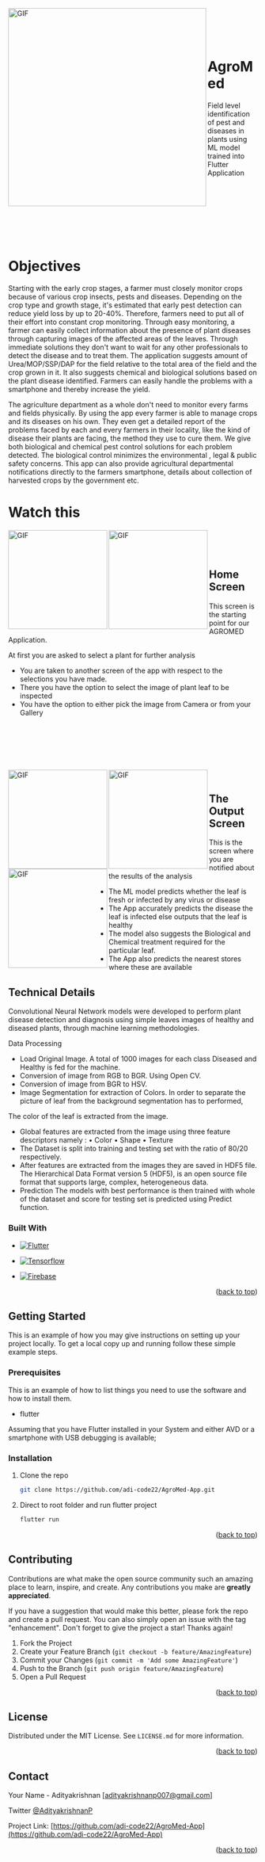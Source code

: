 <img align="left" alt="GIF" src="https://github.com/adi-code22/AgroMed/blob/master/files/imageedit_5_5195865822.png" height="400" width="400"/>

<p>&nbsp;</p>
<p>&nbsp;</p>

# AgroMed

Field level identification of pest and diseases in plants using ML model trained into Flutter Application  

<p>&nbsp;</p>
<p>&nbsp;</p>
<p>&nbsp;</p>
<p>&nbsp;</p>

# Objectives 

Starting with the early crop stages, a farmer must closely monitor crops because of various crop insects, pests and diseases. 
Depending on the crop type and growth stage, it's estimated that early pest detection can reduce yield loss by up to 20-40%. 
Therefore, farmers need to put all of their effort into constant crop monitoring.
Through easy  monitoring, a farmer can easily collect information about the presence of plant diseases through capturing images of the affected areas of the leaves.
Through immediate solutions they don't want to wait for any other professionals to detect the disease and to treat them.
 The application suggests amount of Urea/MOP/SSP/DAP for the field relative to the total area of the field and the crop grown in it. 
It also suggests chemical and biological solutions based on the plant disease identified.
 Farmers  can easily handle the problems with a smartphone and thereby increase the yield.

The agriculture department as a whole don't need to monitor every farms and fields physically. 
By using the app every farmer is able to manage crops and its diseases on his own.
 They even get a detailed report of the problems faced by each and every farmers in their locality, 
like the kind of disease their plants are facing, the method they use to cure them. We give both biological and chemical pest control solutions for each problem detected.
 The biological control minimizes the environmental , legal & public safety concerns. 
This app can also provide agricultural departmental notifications directly to the farmers smartphone, details about collection of harvested crops by the government etc.

# Watch this

<img align="left" alt="GIF" src="https://github.com/adi-code22/AgroMed/blob/master/files/WhatsApp%20Image%202021-03-11%20at%2019.22.05.jpeg?raw=true"  width="200"/>  
<img align="left" alt="GIF" src="https://github.com/adi-code22/AgroMed/blob/master/files/WhatsApp%20Image%202021-06-21%20at%2017.29.01%20(1).jpeg?raw=true"  width="200"/>




<p>&nbsp;</p>


<p>&nbsp;</p>

## Home Screen

This screen is the starting point for our AGROMED Application.

At first you are asked to select a plant for further analysis

- You are taken to another screen of the app with respect to the selections you have made.
- There you have the option to select the image of plant leaf to be inspected
- You have the option to either pick the image from Camera or from your Gallery

<p>&nbsp;</p>
<p>&nbsp;</p>


<p>&nbsp;</p>

<img align="left" alt="GIF" src="https://github.com/adi-code22/AgroMed/blob/master/files/WhatsApp%20Image%202021-06-21%20at%2017.29.01.jpeg?raw=true"  width="200"/>
<img align="left" alt="GIF" src="https://github.com/adi-code22/AgroMed/blob/master/files/WhatsApp%20Image%202021-03-11%20at%2019.22.05%20(2).jpeg?raw=true"  width="200"/>
<img align="left" alt="GIF" src="https://github.com/adi-code22/AgroMed/blob/master/files/WhatsApp%20Image%202021-03-11%20at%2019.22.05%20(3).jpeg?raw=true"  width="200"/>





<p>&nbsp;</p>

## The Output Screen

This is the screen where you are notified about the results of the analysis

- The ML model predicts whether the leaf is fresh or infected by any virus or disease
- The App accurately predicts the disease the leaf is infected else outputs that the leaf is healthy
- The model also suggests the Biological and Chemical treatment required for the particular leaf.
- The App also predicts the nearest stores where these are available

## Technical Details

Convolutional Neural Network models were developed to perform plant disease detection and diagnosis using simple leaves images of healthy and diseased plants, through machine learning methodologies.

Data Processing

- Load Original Image. A total of 1000 images for each class Diseased and Healthy is fed for the machine.
- Conversion of image from RGB to BGR. Using Open CV.
- Conversion of image from BGR to HSV.
- Image Segmentation for extraction of Colors. In order to separate the picture of leaf from the background segmentation has to performed,

The color of the leaf is extracted from the image.
- Global features are extracted from the image using three feature descriptors namely :
• Color
• Shape
• Texture
- The Dataset is split into training and testing set with the ratio of 80/20 respectively.
- After features are extracted from the images they are saved in HDF5 file. The Hierarchical Data Format version 5 (HDF5), is an open source file format that supports large, complex, heterogeneous data.
- Prediction The models with best performance is then trained with whole of the dataset and score for testing set is predicted using Predict function.


### Built With

* [![Flutter][Flutter]][Flutter-url]

* [![Tensorflow][Tensorflow]][Tensorflow-url]
* [![Firebase][Firebase]][Firebase-url]



<p align="right">(<a href="#top">back to top</a>)</p>



<!-- GETTING STARTED -->
## Getting Started

This is an example of how you may give instructions on setting up your project locally.
To get a local copy up and running follow these simple example steps.

### Prerequisites

This is an example of how to list things you need to use the software and how to install them.
* flutter

Assuming that you have Flutter installed in your System and either AVD or a smartphone with USB debugging is available;

### Installation

1. Clone the repo
   ```sh
   git clone https://github.com/adi-code22/AgroMed-App.git
   ```
2. Direct to root folder and run flutter project
   ```sh
   flutter run
   ```


<p align="right">(<a href="#top">back to top</a>)</p>



<!-- CONTRIBUTING -->
## Contributing

Contributions are what make the open source community such an amazing place to learn, inspire, and create. Any contributions you make are **greatly appreciated**.

If you have a suggestion that would make this better, please fork the repo and create a pull request. You can also simply open an issue with the tag "enhancement".
Don't forget to give the project a star! Thanks again!

1. Fork the Project
2. Create your Feature Branch (`git checkout -b feature/AmazingFeature`)
3. Commit your Changes (`git commit -m 'Add some AmazingFeature'`)
4. Push to the Branch (`git push origin feature/AmazingFeature`)
5. Open a Pull Request

<p align="right">(<a href="#top">back to top</a>)</p>



<!-- LICENSE -->
## License

Distributed under the MIT License. See `LICENSE.md` for more information.

<p align="right">(<a href="#top">back to top</a>)</p>



<!-- CONTACT -->
## Contact

Your Name - Adityakrishnan [adityakrishnanp007@gmail.com]

Twitter [@AdityakrishnanP](https://twitter.com/AdityakrishnanP)

Project Link: [https://github.com/adi-code22/AgroMed-App](https://github.com/adi-code22/AgroMed-App)

<p align="right">(<a href="#top">back to top</a>)</p>



<!-- MARKDOWN LINKS & IMAGES -->
<!-- https://www.markdownguide.org/basic-syntax/#reference-style-links -->
[contributors-shield]: https://img.shields.io/github/contributors/adi-code22/AgroMed-App.svg?style=for-the-badge
[contributors-url]: https://github.com/adi-code22/AgroMed-App/graphs/contributors
[forks-shield]: https://img.shields.io/github/forks/adi-code22/AgroMed-App.svg?style=for-the-badge
[forks-url]: https://github.com/adi-code22/AgroMed-App/network/members
[stars-shield]: https://img.shields.io/github/stars/adi-code22/AgroMed-App.svg?style=for-the-badge
[stars-url]: https://github.com/adi-code22/AgroMed-App/stargazers
[issues-shield]: https://img.shields.io/github/issues/adi-code22/AgroMed-App.svg?style=for-the-badge
[issues-url]: https://github.com/adi-code22/AgroMed-App/issues
[license-shield]: https://img.shields.io/github/license/adi-code22/AgroMed-App.svg?style=for-the-badge
[license-url]: https://github.com/adi-code22/AgroMed-App/blob/main/LICENSE.md
[linkedin-shield]: https://img.shields.io/badge/-LinkedIn-black.svg?style=for-the-badge&logo=linkedin&colorB=555
[linkedin-url]: https://www.linkedin.com/in/adityakrishnan007/
[product-screenshot]: assets/git_images/first.PNG
[solution]: assets/git_images/solution.PNG
[scan]: assets/git_images/scanMonument.PNG
[speak]: assets/git_images/speakNa.PNG
[card]: assets/git_images/trawell%2Bmarket.PNG
[locate]: assets/git_images/suggestplan%2Blocate.PNG
[Flutter]: https://img.shields.io/badge/Flutter-000000?style=for-the-badge&logo=flutter&logoColor=blue
[Flutter-url]: https://flutter.dev/
[React.js]: https://img.shields.io/badge/React-20232A?style=for-the-badge&logo=react&logoColor=61DAFB
[React-url]: https://reactjs.org/
[Tensorflow]: https://img.shields.io/badge/Tensorflow-35495E?style=for-the-badge&logo=tensorflow&logoColor=orange
[Tensorflow-url]: https://www.tensorflow.org/
[Firebase]: https://img.shields.io/badge/Firebase-563D7C?style=for-the-badge&logo=firebase&logoColor=green
[Firebase-url]: https://firebase.google.com/
[ExpressJS]: https://img.shields.io/badge/ExpressJS-4A4A55?style=for-the-badge&logo=express&logoColor=FF3E00
[ExpressJS-url]: https://expressjs.com/
[Laravel.com]: https://img.shields.io/badge/Laravel-FF2D20?style=for-the-badge&logo=laravel&logoColor=white
[Laravel-url]: https://laravel.com
[Bootstrap.com]: https://img.shields.io/badge/Bootstrap-563D7C?style=for-the-badge&logo=bootstrap&logoColor=white
[Bootstrap-url]: https://getbootstrap.com
[JQuery.com]: https://img.shields.io/badge/jQuery-0769AD?style=for-the-badge&logo=jquery&logoColor=white
[JQuery-url]: https://jquery.com 



